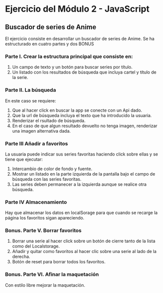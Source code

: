 # Ejercicio del Módulo 2 - JavaScript

## Buscador de series de Anime

El ejercicio consiste en desarrollar un buscador de series de Anime. Se ha estructurado en cuatro partes y dos BONUS

### Parte I. Crear la estructura principal que consiste en:

1. Un campo de texto y un botón para buscar series por título.
2. Un listado con los resultados de búsqueda que incluya cartel y título de la serie.

### Parte II. La búsqueda

En este caso se requiere:

1. Que al hacer click en buscar la app se conecte con un Api dado.
2. Que la url de búsqueda incluya el texto que ha introducido la usuaria.
3. Renderizar el rsultado de búsqueda.
4. En el caso de que algun resultado devuelto no tenga imagen, renderizar una imagen alternativa dada.

### Parte III Añadir a favoritos

La usuaria puede indicar sus series favoritas haciendo click sobre ellas y se tiene que ejecutar:

1.  Intercambio de color de fondo y fuente.
2.  Mostrar un listado en la parte izquierda de la pantalla bajo el campo de búsqueda con las series favoritas.
3.  Las series deben permanecer a la izquierda aunque se realice otra búsqueda.

### Parte IV Almacenamiento

Hay que almacenar los datos en localSorage para que cuando se recarge la página los favoritos sigan apareciendo.

### Bonus. Parte V. Borrar favoritos

1. Borrar una serie al hacer click sobre un botón de cierre tanto de la lista como del Localstorage.
2. Añadir y quitar como favoritos al hacer clic sobre una serie al lado de la derecha.
3. Botón de reset para borrar todos los favoritos.

### Bonus. Parte VI. Afinar la maquetación

Con estilo libre mejorar la maquetación.
